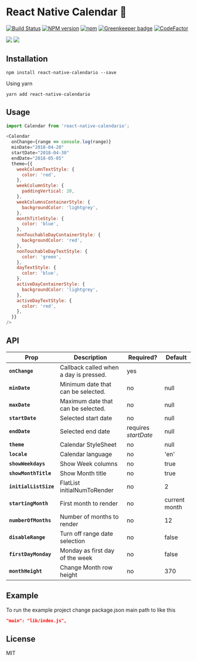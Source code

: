 # React Native Calendar 📆
[![Build Status](https://img.shields.io/travis/maggialejandro/react-native-calendario/master.svg)](https://travis-ci.org/maggialejandro/react-native-calendario)
[![NPM version](https://img.shields.io/npm/v/react-native-calendario.svg)](https://www.npmjs.com/package/react-native-calendario) [![npm](https://img.shields.io/npm/dw/react-native-calendario.svg)](https://github.com/maggialejandro/react-native-calendario) [![Greenkeeper badge](https://badges.greenkeeper.io/maggialejandro/react-native-calendario.svg)](https://greenkeeper.io/) [![CodeFactor](https://www.codefactor.io/repository/github/maggialejandro/react-native-calendario/badge)](https://www.codefactor.io/repository/github/maggialejandro/react-native-calendario)

![](https://media.giphy.com/media/eu8fFCG3rs3IEYwyYk/giphy.gif) ![](https://media.giphy.com/media/g0pZuxQ16frVSmEBSt/giphy.gif)


## Installation
```console
npm install react-native-calendario --save
```

Using yarn
```console
yarn add react-native-calendario
```

## Usage
```js
import Calendar from 'react-native-calendario';
```

```js
<Calendar
  onChange={range => console.log(range)}
  minDate="2018-04-20"
  startDate="2018-04-30"
  endDate="2018-05-05"
  theme={{
    weekColumnTextStyle: {
      color: 'red',
    },
    weekColumnStyle: {
      paddingVertical: 20,
    },
    weekColumnsContainerStyle: {
      backgroundColor: 'lightgrey',
    },
    monthTitleStyle: {
      color: 'blue',
    },
    nonTouchableDayContainerStyle: {
      backgroundColor: 'red',
    },
    nonTouchableDayTextStyle: {
      color: 'green',
    },
    dayTextStyle: {
      color: 'blue',
    },
    activeDayContainerStyle: {
      backgroundColor: 'lightgrey',
    },
    activeDayTextStyle: {
      color: 'red',
    },
  }}
/>
```

## API
| Prop | Description | Required? | Default |
|---|---|---|---|
|**`onChange`**|Callback called when a day is pressed. |yes| |
|**`minDate`**|Minimum date that can be selected. |no|null|
|**`maxDate`**|Maximum date that can be selected. |no|null|
|**`startDate`**|Selected start date |no|null|
|**`endDate`**|Selected end date |requires *startDate*|null|
|**`theme`**|Calendar StyleSheet |no|null|
|**`locale`**|Calendar language |no|'en'|
|**`showWeekdays`**|Show Week columns |no|true|
|**`showMonthTitle`**|Show Month title |no|true|
|**`initialListSize`**|FlatList initialNumToRender |no|2|
|**`startingMonth`**|First month to render |no|current month|
|**`numberOfMonths`**|Number of months to render |no|12|
|**`disableRange`**|Turn off range date selection |no|false|
|**`firstDayMonday`**|Monday as first day of the week |no|false|
|**`monthHeight`**|Change Month row height |no|370|

## Example
To run the example project change package.json main path to like this
```json
"main": "lib/index.js",
```

## License
MIT
